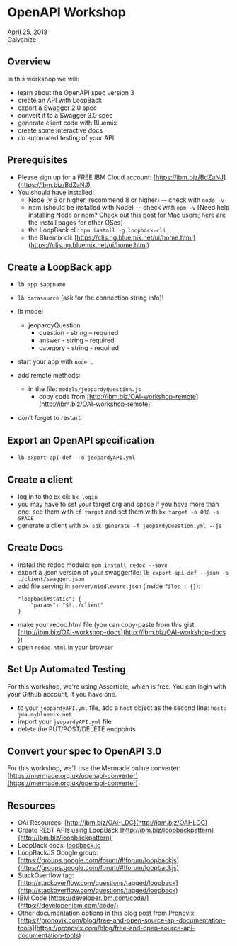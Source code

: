 # OpenAPI Workshop
April 25, 2018 	
Galvanize

## Overview

In this workshop we will:

* learn about the OpenAPI spec version 3
* create an API with LoopBack
* export a Swagger 2.0 spec
* convert it to a Swagger 3.0 spec
* generate client code with Bluemix
* create some interactive docs
* do automated testing of your API

## Prerequisites

* Please sign up for a FREE IBM Cloud account: [https://ibm.biz/BdZaNJ](https://ibm.biz/BdZaNJ)
* You should have installed: 
	* 	Node (v 6 or higher, recommend 8 or higher) -- check with `node -v`
	*  npm (should be installed with Node) -- check with `npm -v`
	[Need help installing Node or npm? Check out [this post](http://blog.teamtreehouse.com/install-node-js-npm-mac) for Mac users; [here](https://nodejs.org/en/download/) are the install pages for other OSes] 
	*  the LoopBack cli: `npm install -g loopback-cli`
	*  the Bluemix cli: [https://clis.ng.bluemix.net/ui/home.html] (https://clis.ng.bluemix.net/ui/home.html)

## Create a LoopBack app

* `lb app $appname`*  `lb datasource` (ask for the connection string info)!* lb model	 * jeopardyQuestion		 * question - string – required		 * answer - string – required		 * category - string - required
* start your app with `node .`

* add remote methods:  
	* 	in the file: `models/jeopardyQuestion.js`		 * copy code from [http://ibm.biz/OAI-workshop-remote](http://ibm.biz/OAI-workshop-remote) * don’t forget to restart!

## Export an OpenAPI specification

* `lb export-api-def --o jeopardyAPI.yml`

## Create a client

* log in to the `bx` cli: `bx login`
* you may have to set your target org and space if you have more than one: see them with `cf target` and set them with `bx target -o ORG -s SPACE`
* generate a client with `bx sdk generate -f jeopardyQuestion.yml --js` 

## Create Docs
* install the redoc module: `npm install redoc --save`
* export a .json version of your swaggerfile: `lb export-api-def --json -o ./client/swagger.json`* add file serving in `server/middleware.json` (inside `files : {}`): 	````
	"loopback#static": {      		"params": "$!../client"    	}
	````
* make your redoc.html file (you can copy-paste from this gist: [http://ibm.biz/OAI-workshop-docs](http://ibm.biz/OAI-workshop-docs))
* open `redoc.html` in your browser

## Set Up Automated Testing
For this workshop, we're using Assertible, which is free. You can login with your Github account, if you have one. 

* to your `jeopardyAPI.yml` file, add a `host` object as the second line: `host: jma.mybluemix.net`
* import your `jeopardyAPI.yml` file
* delete the PUT/POST/DELETE endpoints

## Convert your spec to OpenAPI 3.0

For this workshop, we'll use the Mermade online converter: [https://mermade.org.uk/openapi-converter](https://mermade.org.uk/openapi-converter)

## Resources
* OAI Resources: [http://ibm.biz/OAI-LDC](http://ibm.biz/OAI-LDC)* Create REST APIs using LoopBack [http://ibm.biz/loopbackpattern](http://ibm.biz/loopbackpattern)
* LoopBack docs: [loopback.io](https://loopback.io)* LoopBackJS Google group: [https://groups.google.com/forum/#!forum/loopbackjs](https://groups.google.com/forum/#!forum/loopbackjs)* StackOverflow tag:[http://stackoverflow.com/questions/tagged/loopback](http://stackoverflow.com/questions/tagged/loopback)* IBM Code [https://developer.ibm.com/code/](https://developer.ibm.com/code/)
*  Other documentation options in this blog post from Pronovix: [https://pronovix.com/blog/free-and-open-source-api-documentation-tools](https://pronovix.com/blog/free-and-open-source-api-documentation-tools)	